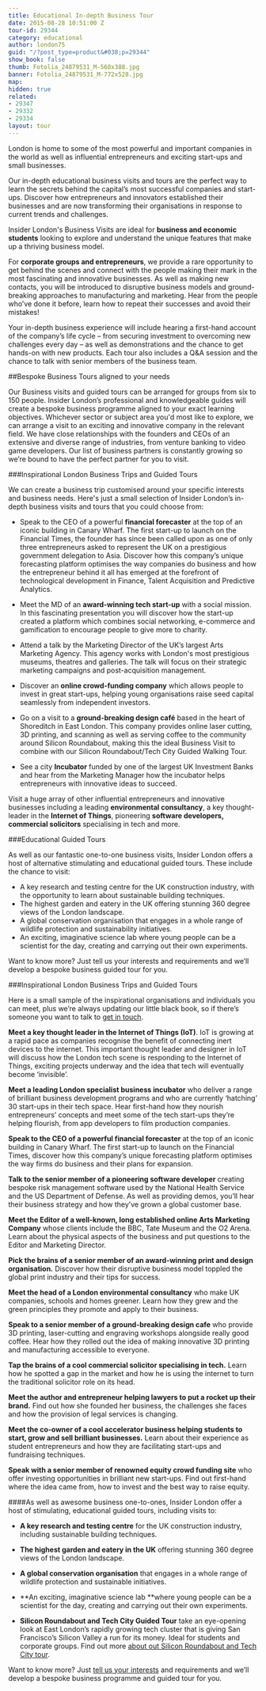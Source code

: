 ```yaml
---
title: Educational In-depth Business Tour
date: 2015-08-28 10:51:00 Z
tour-id: 29344
category: educational
author: london75
guid: "/?post_type=product&#038;p=29344"
show_book: false
thumb: Fotolia_24879531_M-568x388.jpg
banner: Fotolia_24879531_M-772x528.jpg
map:
hidden: true
related:
- 29347
- 29332
- 29334
layout: tour
---
```


<p class="lede">London is home to some of the most powerful and important companies in the world as well as influential entrepreneurs and exciting start-ups and small businesses.</p>

Our in-depth educational business visits and tours are the perfect way to learn the secrets behind the capital’s most successful companies and start-ups. Discover how entrepreneurs and innovators established their businesses and are now transforming their organisations in response to current trends and challenges.

Insider London's Business Visits are ideal for **business and economic students** looking to explore and understand the unique features that make up a thriving business model.

For **corporate groups and entrepreneurs**, we provide a rare opportunity to get behind the scenes and connect with the people making their mark in the most fascinating and innovative businesses. As well as making new contacts, you will be introduced to disruptive business models and ground-breaking approaches to manufacturing and marketing. Hear from the people who’ve done it before, learn how to repeat their successes and avoid their mistakes!

Your in-depth business experience will include hearing a first-hand account of the company’s life cycle – from securing investment to overcoming new challenges every day – as well as demonstrations and the chance to get hands-on with new products. Each tour also includes a Q&A session and the chance to talk with senior members of the business team.

##Bespoke Business Tours aligned to your needs

Our Business visits and guided tours can be arranged for groups from six to 150 people. Insider London’s professional and knowledgeable guides will create a bespoke business programme aligned to your exact learning objectives. Whichever sector or subject area you'd most like to explore, we can arrange a visit to an exciting and innovative company in the relevant field. We have close relationships with the founders and CEOs of an extensive and diverse range of industries, from venture banking to video game developers. Our list of business partners is constantly growing so we’re bound to have the perfect partner for you to visit.


###Inspirational London Business Trips and Guided Tours

We can create a business trip customised around your specific interests and business needs. Here's just a small selection of Insider London’s in-depth business visits and tours that you could choose from:

- Speak to the CEO of a powerful **financial forecaster** at the top of an iconic building in Canary Wharf. The first start-up to launch on the Financial Times, the founder has since been called upon as one of only three entrepreneurs asked to represent the UK on a prestigious government delegation to Asia. Discover how this company’s unique forecasting platform optimises the way companies do business and how the entrepreneur behind it all has emerged at the forefront of technological development in Finance, Talent Acquisition and Predictive Analytics.

- Meet the MD of an **award-winning tech start-up** with a social mission. In this fascinating presentation you will discover how the start-up created a platform which combines social networking, e-commerce and gamification to encourage people to give more to charity.

- Attend a talk by the Marketing Director of the UK’s largest Arts Marketing Agency. This agency works with London's most prestigious museums, theatres and galleries. The talk will focus on their strategic marketing campaigns and post-acquisition management.

- Discover an **online crowd-funding company** which allows people to invest in great start-ups, helping young organisations raise seed capital seamlessly from independent investors.

- Go on a visit to a **ground-breaking design café** based in the heart of Shoreditch in East London. This company provides online laser cutting, 3D printing, and scanning as well as serving coffee to the community around Silicon Roundabout, making this the ideal Business Visit to combine with our Silicon Roundabout/Tech City Guided Walking Tour.

- See a city **Incubator** funded by one of the largest UK Investment Banks and hear from the Marketing Manager how the incubator helps entrepreneurs with innovative ideas to succeed.

Visit a huge array of other influential entrepreneurs and innovative businesses including a leading **environmental consultancy**, a key thought-leader in the **Internet of Things**, pioneering **software developers, commercial solicitors** specialising in tech and more.

###Educational Guided Tours

As well as our fantastic one-to-one business visits, Insider London offers a host of alternative stimulating and educational guided tours. These include the chance to visit:

- A key research and testing centre for the UK construction industry, with the opportunity to learn about sustainable building techniques.
- The highest garden and eatery in the UK offering stunning 360 degree views of the London landscape.
- A global conservation organisation that engages in a whole range of wildlife protection and sustainability initiatives.
- An exciting, imaginative science lab where young people can be a scientist for the day, creating and carrying out their own experiments.

Want to know more? Just tell us your interests and requirements and we’ll develop a bespoke business guided tour for you.

###Inspirational London Business Trips and Guided Tours

Here is a small sample of the inspirational organisations and individuals you can meet, plus we’re always updating our little black book, so if there’s someone you want to talk to [get in touch](mailto:contact@insider-london.co.uk).

**Meet a key thought leader in the Internet of Things (IoT)**. IoT is growing at a rapid pace as companies recognise the benefit of connecting inert devices to the internet. This important thought leader and designer in IoT will discuss how the London tech scene is responding to the Internet of Things, exciting projects underway and the idea that tech will eventually become ‘invisible’.

**Meet a leading London specialist business incubator** who deliver a range of brilliant business development programs and who are currently ‘hatching’ 30 start-ups in their tech space. Hear first-hand how they nourish entrepreneurs’ concepts and meet some of the tech start-ups they’re helping flourish, from app developers to film production companies.

**Speak to the CEO of a powerful financial forecaster** at the top of an iconic building in Canary Wharf. The first start-up to launch on the Financial Times, discover how this company’s unique forecasting platform optimises the way firms do business and their plans for expansion.

**Talk to the senior member of a pioneering software developer** creating bespoke risk management software used by the National Health Service and the US Department of Defense. As well as providing demos, you’ll hear their business strategy and how they’ve grown a global customer base.

**Meet the Editor of a well-known, long established online Arts Marketing Company** whose clients include the BBC, Tate Museum and the O2 Arena. Learn about the physical aspects of the business and put questions to the Editor and Marketing Director.

**Pick the brains of a senior member of an award-winning print and design organisation.** Discover how their disruptive business model toppled the global print industry and their tips for success.

**Meet the head of a London environmental consultancy** who make UK companies, schools and homes greener. Learn how they grew and the green principles they promote and apply to their business.

**Speak to a senior member of a ground-breaking design cafe** who provide 3D printing, laser-cutting and engraving workshops alongside really good coffee. Hear how they rolled out the idea of making innovative 3D printing and manufacturing accessible to everyone.

**Tap the brains of a cool commercial solicitor specialising in tech.** Learn how he spotted a gap in the market and how he is using the internet to turn the traditional solicitor role on its head.

**Meet the author and entrepreneur helping lawyers to put a rocket up their brand.**
Find out how she founded her business, the challenges she faces and how the provision of legal services is changing.

**Meet the co-owner of a cool accelerator business helping students to start, grow and sell brilliant businesses.** Learn about their experience as student entrepreneurs and how they are facilitating start-ups and fundraising techniques.

**Speak with a senior member of renowned equity crowd funding site** who offer investing opportunities in brilliant new start-ups. Find out first-hand where the idea came from, how to invest and the best way to raise equity.

####As well as awesome business one-to-ones, Insider London offer a host of stimulating, educational guided tours, including visits to:


- **A key research and testing centre** for the UK construction industry, including sustainable building techniques.

- **The highest garden and eatery in the UK** offering stunning 360 degree views of the London landscape.

- **A global conservation organisation** that engages in a whole range of wildlife protection and sustainable initiatives.

- **An exciting, imaginative science lab **where young people can be a scientist for the day, creating and carrying out their own experiments.

- **Silicon Roundabout and Tech City Guided Tour** take an eye-opening look at East London’s rapidly growing tech cluster that is giving San Francisco’s Silicon Valley a run for its money. Ideal for students and corporate groups. Find out more [about out Silicon Roundabout and Tech City tour](/product/silicon-roundabout-and-tech-city/).

Want to know more? Just [tell us your interests](/contact-us/) and requirements and we’ll develop a bespoke business programme and guided tour for you.
